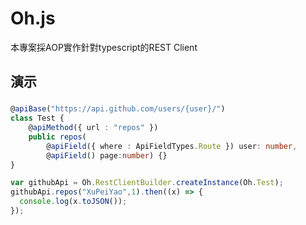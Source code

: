 Oh.js
=====

本專案採AOP實作針對typescript的REST Client

## 演示
### 
```typescript
@apiBase("https://api.github.com/users/{user}/")
class Test {
    @apiMethod({ url : "repos" })
    public repos(
        @apiField({ where : ApiFieldTypes.Route }) user: number,
        @apiField() page:number) {}
}

var githubApi = Oh.RestClientBuilder.createInstance(Oh.Test);
githubApi.repos("XuPeiYao",1).then((x) => {
  console.log(x.toJSON());
});
```

